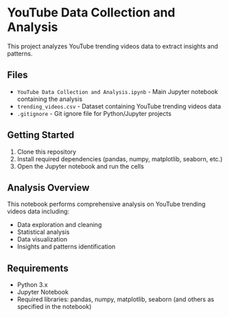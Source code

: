 # YouTube Data Collection and Analysis

This project analyzes YouTube trending videos data to extract insights and patterns.

## Files
- `YouTube Data Collection and Analysis.ipynb` - Main Jupyter notebook containing the analysis
- `trending_videos.csv` - Dataset containing YouTube trending videos data
- `.gitignore` - Git ignore file for Python/Jupyter projects

## Getting Started
1. Clone this repository
2. Install required dependencies (pandas, numpy, matplotlib, seaborn, etc.)
3. Open the Jupyter notebook and run the cells

## Analysis Overview
This notebook performs comprehensive analysis on YouTube trending videos data including:
- Data exploration and cleaning
- Statistical analysis
- Data visualization
- Insights and patterns identification

## Requirements
- Python 3.x
- Jupyter Notebook
- Required libraries: pandas, numpy, matplotlib, seaborn (and others as specified in the notebook)
